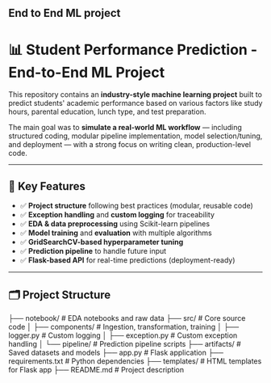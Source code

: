 ## End to End ML project
# 📊 Student Performance Prediction - End-to-End ML Project

This repository contains an **industry-style machine learning project** built to predict students' academic performance based on various factors like study hours, parental education, lunch type, and test preparation.

The main goal was to **simulate a real-world ML workflow** — including structured coding, modular pipeline implementation, model selection/tuning, and deployment — with a strong focus on writing clean, production-level code.

---

## 📌 Key Features

- ✅ **Project structure** following best practices (modular, reusable code)
- ✅ **Exception handling** and **custom logging** for traceability
- ✅ **EDA & data preprocessing** using Scikit-learn pipelines
- ✅ **Model training** and **evaluation** with multiple algorithms
- ✅ **GridSearchCV-based hyperparameter tuning**
- ✅ **Prediction pipeline** to handle future input
- ✅ **Flask-based API** for real-time predictions (deployment-ready)

---

## 🗂️ Project Structure

├── notebook/ # EDA notebooks and raw data
├── src/ # Core source code
│ ├── components/ # Ingestion, transformation, training
│ ├── logger.py # Custom logging
│ ├── exception.py # Custom exception handling
│ └── pipeline/ # Prediction pipeline scripts
├── artifacts/ # Saved datasets and models
├── app.py # Flask application
├── requirements.txt # Python dependencies
├── templates/ # HTML templates for Flask app
├── README.md # Project description
